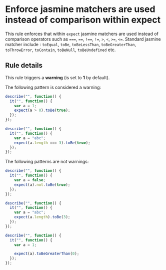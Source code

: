 # Enforce jasmine matchers are used instead of comparison within expect

This rule enforces that within `expect` jasmine matchers are used instead of comparison operators such as
`===`, `==`, `!==`, `!=`, `>`, `<`, `>=`, `<=`.
Standard jasmine matcher include : `toEqual`, `toBe`, `toBeLessThan`, `toBeGreaterThan`, `toThrowError`, `toContain`, `toBeNull`, `toBeUndefined` etc.

## Rule details

This rule triggers a **warning** (is set to **1** by default).

The following pattern is considered a warning:


```js
describe("", function() {
  it("", function() {
    var a = 1;
    expect(a > 0).toBe(true);
  });
});
```

```js
describe("", function() {
  it("", function() {
    var a = "abc";
    expect(a.length === 3).toBe(true);
  });
});
```

The following patterns are not warnings:

```js
describe("", function() {
  it("", function() {
    var a = false;
    expect(a).not.toBe(true);
  });
});
```


```js
describe("", function() {
  it("", function() {
    var a = "abc";
    expect(a.length).toBe(3);
  });
});
```

```js
describe("", function() {
  it("", function() {
    var a = 1;

    expect(a).toBeGreaterThan(0);
  });
});
```
